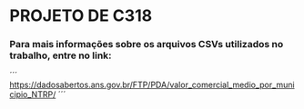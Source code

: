 # PROJETO DE C318

### Para mais informações sobre os arquivos CSVs utilizados no trabalho, entre no link:

´´´
https://dadosabertos.ans.gov.br/FTP/PDA/valor_comercial_medio_por_municipio_NTRP/
´´´
